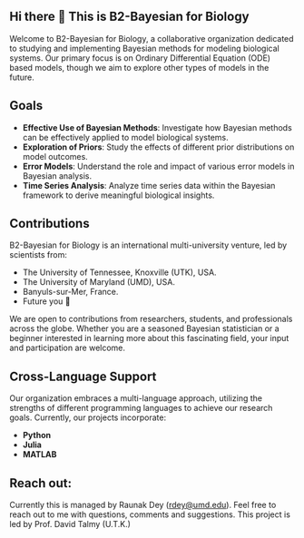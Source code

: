 

<!--

**Here are some ideas to get you started:**

🙋‍♀️ A short introduction - what is your organization all about?
🌈 Contribution guidelines - how can the community get involved?
👩‍💻 Useful resources - where can the community find your docs? Is there anything else the community should know?
🍿 Fun facts - what does your team eat for breakfast?
🧙 Remember, you can do mighty things with the power of [Markdown](https://docs.github.com/github/writing-on-github/getting-started-with-writing-and-formatting-on-github/basic-writing-and-formatting-syntax)
-->
## Hi there 👋 This is  B2-Bayesian for Biology

Welcome to B2-Bayesian for Biology, a collaborative organization dedicated to studying and implementing Bayesian methods for modeling biological systems. Our primary focus is on Ordinary Differential Equation (ODE) based models, though we aim to explore other types of models in the future.

## Goals

- **Effective Use of Bayesian Methods**: Investigate how Bayesian methods can be effectively applied to model biological systems.
- **Exploration of Priors**: Study the effects of different prior distributions on model outcomes.
- **Error Models**: Understand the role and impact of various error models in Bayesian analysis.
- **Time Series Analysis**: Analyze time series data within the Bayesian framework to derive meaningful biological insights.

## Contributions

B2-Bayesian for Biology is an international multi-university venture, led by scientists from:
- The University of Tennessee, Knoxville (UTK), USA.
- The University of Maryland (UMD), USA.
- Banyuls-sur-Mer, France.
- Future you 🧙

We are open to contributions from researchers, students, and professionals across the globe. Whether you are a seasoned Bayesian statistician or a beginner interested in learning more about this fascinating field, your input and participation are welcome.

## Cross-Language Support

Our organization embraces a multi-language approach, utilizing the strengths of different programming languages to achieve our research goals. Currently, our projects incorporate:

- **Python**
- **Julia**
- **MATLAB**

## Reach out:

Currently this is managed by Raunak Dey (rdey@umd.edu). Feel free to reach out to me with questions, comments and suggestions. This project is led by Prof. David Talmy (U.T.K.)
